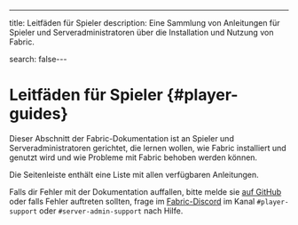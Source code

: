 ---
title: Leitfäden für Spieler
description: Eine Sammlung von Anleitungen für Spieler und Serveradministratoren über die Installation und Nutzung von Fabric.

search: false---

# Leitfäden für Spieler {#player-guides}

Dieser Abschnitt der Fabric-Dokumentation ist an Spieler und Serveradministratoren gerichtet, die lernen wollen, wie Fabric installiert und genutzt wird und wie Probleme mit Fabric behoben werden können.

Die Seitenleiste enthält eine Liste mit allen verfügbaren Anleitungen.

Falls dir Fehler mit der Dokumentation auffallen, bitte melde sie [auf GitHub](https://github.com/FabricMC/fabric-docs) oder falls Fehler auftreten sollten, frage im [Fabric-Discord](https://discord.gg/v6v4pMv) im Kanal `#player-support` oder `#server-admin-support` nach Hilfe.
